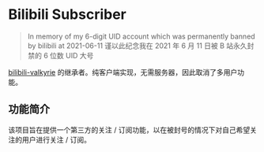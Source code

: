 # Bilibili Subscriber

> In memory of my 6-digit UID account which was permanently banned by bilibili at 2021-06-11
> 谨以此纪念我在 2021 年 6 月 11 日被 B 站永久封禁的 6 位数 UID 大号

[bilibili-valkyrie](https://github.com/bilibili-valkyrie/bilibili-valkyrie) 的继承者。纯客户端实现，无需服务器，因此取消了多用户功能。

## 功能简介

该项目旨在提供一个第三方的关注 / 订阅功能，以在被封号的情况下对自己希望关注的用户进行关注 / 订阅。
